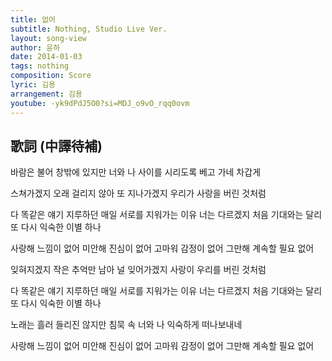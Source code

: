 ```yaml
---
title: 없어
subtitle: Nothing, Studio Live Ver.
layout: song-view
author: 윤하
date: 2014-01-03
tags: nothing
composition: Score
lyric: 김용
arrangement: 김용
youtube: -yk9dPdJ5O0?si=MDJ_o9vO_rqq0ovm
---
```


## 歌詞 (中譯待補)

바람은 불어 창밖에 있지만
너와 나 사이를 시리도록 베고 가네 차갑게

스쳐가겠지 오래 걸리지 않아
또 지나가겠지 우리가 사랑을 버린 것처럼

다 똑같은 얘기 지루하던
매일 서로를 지워가는 이유
너는 다르겠지 처음 기대와는 달리
또 다시 익숙한 이별 하나

사랑해 느낌이 없어 미안해 진심이 없어
고마워 감정이 없어 그만해 계속할 필요 없어

잊혀지겠지 작은 추억만 남아
널 잊어가겠지 사랑이 우리를 버린 것처럼

다 똑같은 얘기 지루하던
매일 서로를 지워가는 이유
너는 다르겠지 처음 기대와는 달리
또 다시 익숙한 이별 하나

노래는 흘러 들리진 않지만
침묵 속 너와 나 익숙하게 떠나보내네

사랑해 느낌이 없어 미안해 진심이 없어
고마워 감정이 없어 그만해 계속할 필요 없어
